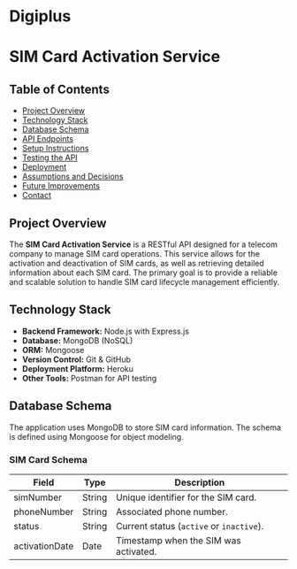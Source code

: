 # Digiplus
# SIM Card Activation Service

## Table of Contents
- [Project Overview](#project-overview)
- [Technology Stack](#technology-stack)
- [Database Schema](#database-schema)
- [API Endpoints](#api-endpoints)
- [Setup Instructions](#setup-instructions)
- [Testing the API](#testing-the-api)
- [Deployment](#deployment)
- [Assumptions and Decisions](#assumptions-and-decisions)
- [Future Improvements](#future-improvements)
- [Contact](#contact)

## Project Overview

The **SIM Card Activation Service** is a RESTful API designed for a telecom company to manage SIM card operations. This service allows for the activation and deactivation of SIM cards, as well as retrieving detailed information about each SIM card. The primary goal is to provide a reliable and scalable solution to handle SIM card lifecycle management efficiently.

## Technology Stack

- **Backend Framework:** Node.js with Express.js
- **Database:** MongoDB (NoSQL)
- **ORM:** Mongoose
- **Version Control:** Git & GitHub
- **Deployment Platform:** Heroku
- **Other Tools:** Postman for API testing

## Database Schema

The application uses MongoDB to store SIM card information. The schema is defined using Mongoose for object modeling.

### SIM Card Schema

| Field           | Type       | Description                                   |
| --------------- | ---------- | --------------------------------------------- |
| simNumber       | String     | Unique identifier for the SIM card.           |
| phoneNumber     | String     | Associated phone number.                      |
| status          | String     | Current status (`active` or `inactive`).      |
| activationDate  | Date       | Timestamp when the SIM was activated.          |

